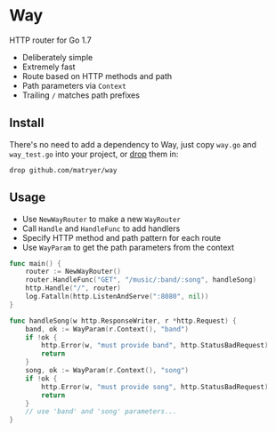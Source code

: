 # Way
HTTP router for Go 1.7

* Deliberately simple
* Extremely fast
* Route based on HTTP methods and path
* Path parameters via `Context`
* Trailing `/` matches path prefixes

## Install

There's no need to add a dependency to Way, just copy `way.go` and `way_test.go` into your project, or [drop](https://github.com/matryer/drop) them in:

```
drop github.com/matryer/way
```

## Usage

* Use `NewWayRouter` to make a new `WayRouter`
* Call `Handle` and `HandleFunc` to add handlers
* Specify HTTP method and path pattern for each route
* Use `WayParam` to get the path parameters from the context

```go
func main() {
	router := NewWayRouter()
	router.HandleFunc("GET", "/music/:band/:song", handleSong)
	http.Handle("/", router)
	log.Fatalln(http.ListenAndServe(":8080", nil))
}

func handleSong(w http.ResponseWriter, r *http.Request) {
	band, ok := WayParam(r.Context(), "band")
	if !ok {
		http.Error(w, "must provide band", http.StatusBadRequest)
		return
	}
	song, ok := WayParam(r.Context(), "song")
	if !ok {
		http.Error(w, "must provide song", http.StatusBadRequest)
		return
	}
	// use 'band' and 'song' parameters...
}
```
